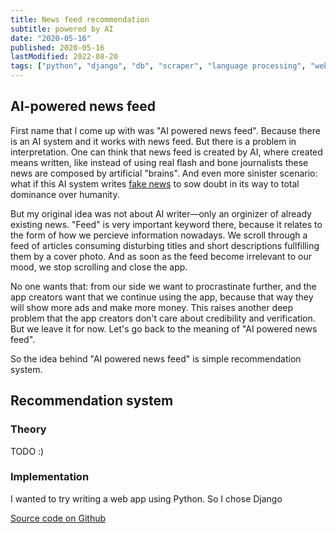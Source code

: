 ```yaml
---
title: News feed recommendation
subtitle: powered by AI
date: "2020-05-16"
published: 2020-05-16
lastModified: 2022-08-20
tags: ["python", "django", "db", "scraper", "language processing", "web"]
---
```


## AI-powered news feed

First name that I come up with was "AI powered news feed". Because there is an AI system and it works with news feed. But there is a problem in interpretation. One can think that news feed is created by AI, where created means written, like instead of using real flash and bone journalists these news are composed by artificial "brains". And even more sinister scenario: what if this AI system writes [fake news](/ideas/fake-news) to sow doubt in its way to total dominance over humanity.

But my original idea was not about AI writer—only an orginizer of already existing news. "Feed" is very important keyword there, because it relates to the form of how we percieve information nowadays. We scroll through a feed of articles consuming disturbing titles and short descriptions fullfilling them by a cover photo. And as soon as the feed become irrelevant to our mood, we stop scrolling and close the app.

No one wants that: from our side we want to procrastinate further, and the app creators want that we continue using the app, because that way they will show more ads and make more money. This raises another deep problem that the app creators don't care about credibility and verification. But we leave it for now. Let's go back to the meaning of "AI powered news feed".

So the idea behind "AI powered news feed" is simple recommendation system.

## Recommendation system

### Theory

TODO :)

### Implementation

I wanted to try writing a web app using Python. So I chose Django

[Source code on Github](https://github.com/mikolasan/yaplakal-scraper)